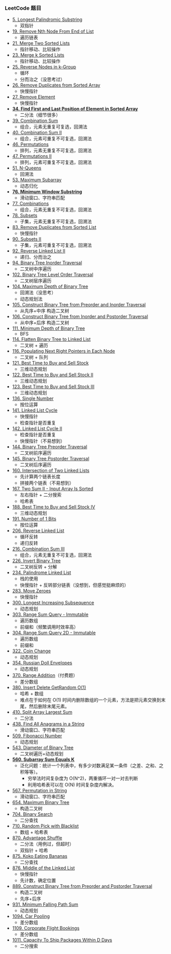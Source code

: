 ### LeetCode 题目

- [5. Longest Palindromic Substring](https://leetcode.com/problems/longest-palindromic-substring/)
  - 双指针
- [19. Remove Nth Node From End of List](https://leetcode.com/problems/remove-nth-node-from-end-of-list/)
  - 遍历链表
- [21. Merge Two Sorted Lists](https://leetcode.com/problems/merge-two-sorted-lists/)
  - 指针移动、比较操作
- [23. Merge k Sorted Lists](https://leetcode.com/problems/merge-k-sorted-lists/)
  - 指针移动、比较操作
- [25. Reverse Nodes in k-Group](https://leetcode.com/problems/reverse-nodes-in-k-group/)
  - 循环
  - 分而治之（没思考过）
- [26. Remove Duplicates from Sorted Array](https://leetcode.com/problems/remove-duplicates-from-sorted-array/)
  - 快慢指针
- [27. Remove Element](https://leetcode.com/problems/remove-element/)
  - 快慢指针
- [**34. Find First and Last Position of Element in Sorted Array**](https://leetcode.com/problems/find-first-and-last-position-of-element-in-sorted-array/)
  - 二分法（细节很多）
- [39. Combination Sum](https://leetcode.com/problems/combination-sum/)
  - 组合，元素无重复可复选，回溯法
- [40. Combination Sum II](https://leetcode.com/problems/combination-sum-ii/)
  - 组合，元素可重复不可复选，回溯法
- [46. Permutations](https://leetcode.com/problems/permutations)
  - 排列，元素无重复不可复选，回溯法
- [47. Permutations II](https://leetcode.com/problems/permutations-ii/)
  - 排列，元素可重复不可复选，回溯法
- [51. N-Queens](https://leetcode.com/problems/n-queens/)
  - 回溯法
- [53. Maximum Subarray](https://leetcode.com/problems/maximum-subarray)
  - 动态归化
- **[76. Minimum Window Substring](https://leetcode.com/problems/minimum-window-substring/)**
  - 滑动窗口、字符串匹配
- [77. Combinations](https://leetcode.com/problems/combinations/)
  - 组合，元素无重复不可复选，回溯法
- [78. Subsets](https://leetcode.com/problems/subsets/)
  - 子集，元素无重复不可复选，回溯法
- [83. Remove Duplicates from Sorted List](https://leetcode.com/problems/remove-duplicates-from-sorted-list/)
  - 快慢指针
- [90. Subsets II](https://leetcode.com/problems/subsets-ii/)
  - 子集，元素可重复不可复选，回溯法
- [92. Reverse Linked List II](https://leetcode.com/problems/reverse-linked-list-ii/)
  - 递归、分而治之
- [94. Binary Tree Inorder Traversal](https://leetcode.com/problems/binary-tree-inorder-traversal)
  - 二叉树中序遍历
- [102. Binary Tree Level Order Traversal](https://leetcode.com/problems/binary-tree-level-order-traversal)
  - 二叉树层序遍历
- [104. Maximum Depth of Binary Tree](https://leetcode.com/problems/maximum-depth-of-binary-tree)
  - 回溯法（没思考）
  - 动态规划法
- [105. Construct Binary Tree from Preorder and Inorder Traversal](https://leetcode.com/problems/construct-binary-tree-from-preorder-and-inorder-traversal/)
  - 从先序+中序 构造二叉树
- [106. Construct Binary Tree from Inorder and Postorder Traversal](https://leetcode.com/problems/construct-binary-tree-from-inorder-and-postorder-traversal/)
  - 从中序+后序 构造二叉树
- [111. Minimum Depth of Binary Tree](https://leetcode.com/problems/minimum-depth-of-binary-tree/)
  - BFS
- [114. Flatten Binary Tree to Linked List](https://leetcode.com/problems/flatten-binary-tree-to-linked-list/)
  - 二叉树 + 遍历
- [116. Populating Next Right Pointers in Each Node](https://leetcode.com/problems/populating-next-right-pointers-in-each-node/)
  - 二叉树 + 队列
- [121. Best Time to Buy and Sell Stock](https://leetcode.com/problems/best-time-to-buy-and-sell-stock/)
  - 三维动态规划
- [122. Best Time to Buy and Sell Stock II](https://leetcode.com/problems/best-time-to-buy-and-sell-stock-ii/)
  - 三维动态规划
- [123. Best Time to Buy and Sell Stock III](https://leetcode.com/problems/best-time-to-buy-and-sell-stock-iii/)
  - 三维动态规划
- [136. Single Number](https://leetcode.com/problems/single-number/)
  - 按位运算
- [141. Linked List Cycle](https://leetcode.com/problems/linked-list-cycle/)
  - 快慢指针
  - 检查指针是否重复
- [142. Linked List Cycle II](https://leetcode.com/problems/linked-list-cycle-ii/)
  - 检查指针是否重复
  - 快慢指针（不易想到）
- [144. Binary Tree Preorder Traversal](https://leetcode.com/problems/binary-tree-preorder-traversal)
  - 二叉树前序遍历
- [145. Binary Tree Postorder Traversal](https://leetcode.com/problems/binary-tree-postorder-traversal)
  - 二叉树后序遍历
- [160. Intersection of Two Linked Lists](https://leetcode.com/problems/intersection-of-two-linked-lists/)
  - 先计算两个链表长度
  - 拼接两个链表（不易想到）
- [167. Two Sum II - Input Array Is Sorted](https://leetcode.com/problems/two-sum-ii-input-array-is-sorted/)
  - 左右指针 + 二分搜索
  - 哈希表
- [188. Best Time to Buy and Sell Stock IV](https://leetcode.com/problems/best-time-to-buy-and-sell-stock-iv/)
  - 三维动态规划
- [191. Number of 1 Bits](https://leetcode.com/problems/number-of-1-bits)
  - 按位运算
- [206. Reverse Linked List](https://leetcode.com/problems/reverse-linked-list/)
  - 循环反转
  - 递归反转
- [216. Combination Sum III](https://leetcode.com/problems/combination-sum-iii/)
  - 组合，元素无重复不可复选，回溯法
- [226. Invert Binary Tree](https://leetcode.com/problems/invert-binary-tree/)
  - 二叉树反转 + 分解
- [234. Palindrome Linked List](https://leetcode.com/problems/palindrome-linked-list/)
  - 栈的使用
  - 快慢指针 + 反转部分链表（没想到，但感觉挺麻烦的）
- [283. Move Zeroes](https://leetcode.com/problems/move-zeroes/)
  - 快慢指针
- [300. Longest Increasing Subsequence](https://leetcode.com/problems/longest-increasing-subsequence)
  - 动态规划
- [303. Range Sum Query - Immutable](https://leetcode.com/problems/range-sum-query-immutable/)
  - 遍历数组
  - 前缀和（频繁调用时效率高）
- [304. Range Sum Query 2D - Immutable](https://leetcode.com/problems/range-sum-query-2d-immutable/)
  - 遍历数组
  - 前缀和
- [322. Coin Change](https://leetcode.com/problems/coin-change)
  - 动态规划
- [354. Russian Doll Envelopes](https://leetcode.com/problems/russian-doll-envelopes)
  - 动态规划
- [370. Range Addition](https://leetcode.com/problems/range-addition/)（付费题）
  - 差分数组
- [380. Insert Delete GetRandom O(1)](https://leetcode.com/problems/insert-delete-getrandom-o1/)
  - 哈希 + 数组
  - 难点在于如何在 O(1) 时间内删除数组的一个元素，方法是把元素交换到末尾，然后删除末尾元素。
- [410. Split Array Largest Sum](https://leetcode.com/problems/split-array-largest-sum/)
  - 二分法
- [438. Find All Anagrams in a String](https://leetcode.com/problems/find-all-anagrams-in-a-string/)
  - 滑动窗口、字符串匹配
- [509. Fibonacci Number](https://leetcode.com/problems/fibonacci-number)
  - 动态规划
- [543. Diameter of Binary Tree](https://leetcode.com/problems/diameter-of-binary-tree)
  - 二叉树遍历+动态规划
- [**560. Subarray Sum Equals K**](https://leetcode.com/problems/subarray-sum-equals-k/)
  - 泛化问题：统计一个列表中，有多少对数满足某一条件（之差、之和、之积等等）。
    - 穷举法时间复杂度为 O(N^2)，两重循环一对一对去判断
    - 利用哈希表可以在 O(N) 时间复杂度内解决。
- [567. Permutation in String](https://leetcode.com/problems/permutation-in-string/)
  - 滑动窗口、字符串匹配
- [654. Maximum Binary Tree](https://leetcode.com/problems/maximum-binary-tree/)
  - 构造二叉树
- [704. Binary Search](https://leetcode.com/problems/binary-search/)
  - 二分查找
- [710. Random Pick with Blacklist](https://leetcode.com/problems/random-pick-with-blacklist/)
  - 数组 + 哈希表
- [870. Advantage Shuffle](https://leetcode.com/problems/advantage-shuffle/)
  - 二分法（用例过，但超时）
  - 双指针 + 哈希
- [875. Koko Eating Bananas](https://leetcode.com/problems/koko-eating-bananas/)
  - 二分查找
- [876. Middle of the Linked List](https://leetcode.com/problems/middle-of-the-linked-list/)
  - 快慢指针
  - 先计数，确定位置
- [889. Construct Binary Tree from Preorder and Postorder Traversal](https://leetcode.com/problems/construct-binary-tree-from-preorder-and-postorder-traversal/)
  - 构造二叉树
  - 先序+后序
- [931. Minimum Falling Path Sum](https://leetcode.com/problems/minimum-falling-path-sum/)
  - 动态规划
- [1094. Car Pooling](https://leetcode.com/problems/car-pooling/)
  - 差分数组
- [1109. Corporate Flight Bookings](https://leetcode.com/problems/corporate-flight-bookings/)
  - 差分数组
- [1011. Capacity To Ship Packages Within D Days](https://leetcode.com/problems/capacity-to-ship-packages-within-d-days/)
  - 二分搜索